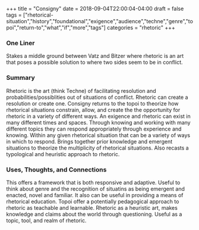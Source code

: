 +++
title = "Consigny"
date = 2018-09-04T22:00:04-04:00
draft = false
tags = ["rhetorical-situation","history","foundational","exigence","audience","techne","genre","topoi","return-to","what","if","more","tags"]
categories = "rhetoric"
+++

### One Liner
Stakes a middle ground between Vatz and Bitzer where rhetoric is an art that poses a possible solution to where two sides seem to be in conflict.

### Summary
Rhetoric is the art (think Techne) of facilitating resolution and probabilities/possiblities out of situations of conflict. Rhetoric can create a resolution or create one. Consigny returns to the topoi to theorize how rhetorical situations constrain, allow, and create the the opportunity for rhetoric in a variety of different ways. An exigence and rhetoric can exist in many different times and spaces. Through knowing and working with many different topics they can respond appropriately through experience and knowing. Within any given rhetorical situation that can be a variety of ways in which to respond. Brings together prior knowledge and emergent situations to theorize the multiplicity of rhetorical situations. Also recasts a typological and heuristic approach to rhetoric.

### Uses, Thoughts, and Connections
This offers a framework that is both responsive and adaptive. Useful to think about genre and the recognition of situatins as being emergent and enacted, novel and familiar. It also can be useful in providing a means of rhetorical education. Topoi offer a potentially pedagogical approach to rhetoric as teachable and learnable. Rhetoric as a heuristic art, makes knowledge and claims about the world through questioning. Useful as a topic, tool, and realm of rhetoric.
